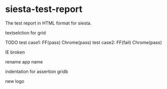siesta-test-report
==================

The test report in HTML format for siesta.

textselction for grid

TODO 
 test case1: FF(pass) Chrome(pass)
 test case2: FF(fail) Chrome(pass)
 
 
 IE broken
 
 rename app name
 
 indentation for assertion gridb 
 
 new logo